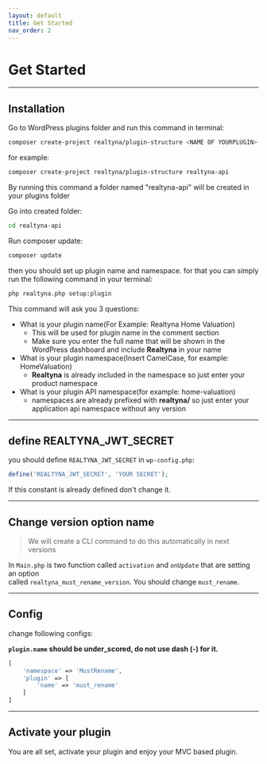 ```yaml
---
layout: default
title: Get Started
nav_order: 2
---
```


# Get Started

---
## Installation

Go to WordPress plugins folder and run this command in terminal:
``` bash  
composer create-project realtyna/plugin-structure <NAME OF YOURPLUGIN>
```
for example:
```bash  
composer create-project realtyna/plugin-structure realtyna-api
```  

By running this command a folder named "realtyna-api" will be created in your plugins folder

Go into created folder:

```bash  
cd realtyna-api
```  

Run composer update:

```bash  
composer update
```


then you should set up plugin name and namespace. for that you can 
simply run the following command in your terminal:

```bash
php realtyna.php setup:plugin
```

This command will ask you 3 questions:
- What is your plugin name(For Example: Realtyna Home Valuation)
  - This will be used for plugin name in the comment section
  - Make sure you enter the full name that will be shown in the WordPress dashboard and include **Realtyna** in your name
- What is your plugin namespace(Insert CamelCase, for example: HomeValuation)
  - **Realtyna** is already included in the namespace so just enter your product namespace
- What is your plugin API namespace(for example: home-valuation)
  - namespaces are already prefixed with **realtyna/** so just enter your application api namespace without any version
---  
## define REALTYNA_JWT_SECRET
you should define ```REALTYNA_JWT_SECRET``` in ```wp-config.php```:
```php  
define('REALTYNA_JWT_SECRET', 'YOUR SECRET');  
```  
If this constant is already defined don't change it.

---  
## Change version option name
>We will create a CLI command to do this automatically in next versions

In ```Main.php``` is two function called ```activation``` and ```onUpdate``` that are setting an option  
called ```realtyna_must_rename_version```. You should change ```must_rename```.

---
## Config 
change following configs:

**```plugin.name``` should be under_scored, do not use dash (-) for it.**
```php
[
    'namespace' => 'MustRename',
    'plugin' => [
        'name' => 'must_rename'
    ]
]
```
---  
## Activate your plugin
You are all set, activate your plugin and enjoy your MVC based plugin.